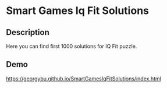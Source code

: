 # Smart Games Iq Fit Solutions

## Description

Here you can find first 1000 solutions for IQ Fit puzzle.

## Demo

https://georgybu.github.io/SmartGamesIqFitSolutions/index.html
